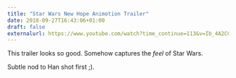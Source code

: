 ```yaml
---
title: "Star Wars New Hope Animotion Trailer"
date: 2018-09-27T16:43:06+01:00
draft: false
externalurl: https://www.youtube.com/watch?time_continue=113&v=Ib_4A2CG2Ag
---
```


This trailer looks so good. Somehow captures the *feel* of Star Wars.

Subtle nod to Han shot first ;).
